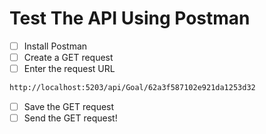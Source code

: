 # Test The API Using Postman

- [ ] Install Postman
- [ ] Create a GET request
- [ ] Enter the request URL

```txt
http://localhost:5203/api/Goal/62a3f587102e921da1253d32
```

- [ ] Save the GET request
- [ ] Send the GET request!
